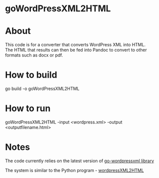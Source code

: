 # goWordPressXML2HTML 

# About

This code is for a converter that converts WordPress XML into HTML.  
The HTML that results can then be fed into Pandoc to convert to other formats such as docx or pdf. 

# How to build 

go build -o goWordPressXML2HTML 

# How to run 

goWordPressXML2HTML -input <wordpress.xml> -output <outputfilename.html>

# Notes

The code currently relies on the latest version of [go-wordpressxml library ](https://github.com/grokify/go-wordpressxml) 

The system is similar to the Python program - [wordpressXML2HTML](https://github.com/Petess/wordpressXML2HTML)

